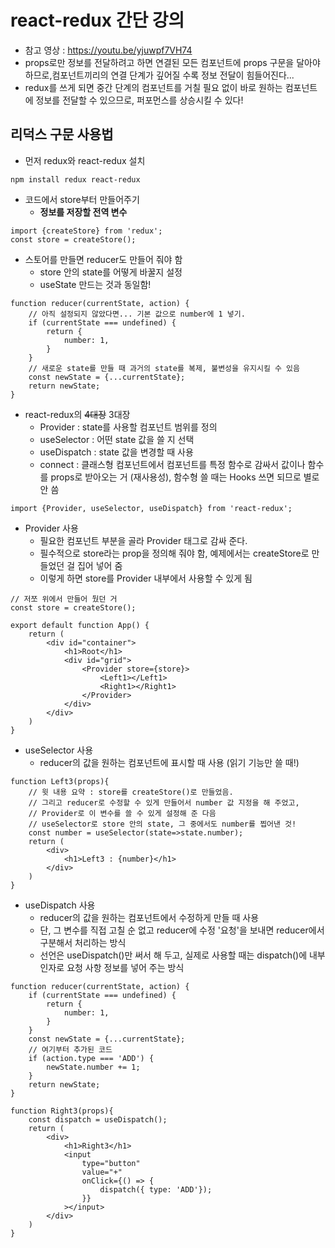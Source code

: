 # react-redux 간단 강의

- 참고 영상 : https://youtu.be/yjuwpf7VH74
- props로만 정보를 전달하려고 하면 연결된 모든 컴포넌트에 props 구문을 달아야 하므로,컴포넌트끼리의 연결 단계가 깊어질 수록 정보 전달이 힘들어진다...
- redux를 쓰게 되면 중간 단계의 컴포넌트를 거칠 필요 없이 바로 원하는 컴포넌트에 정보를 전달할 수 있으므로, 퍼포먼스를 상승시킬 수 있다!

## 리덕스 구문 사용법

- 먼저 redux와 react-redux 설치

```
npm install redux react-redux
```

- 코드에서 store부터 만들어주기 
  - **정보를 저장할 전역 변수**

```react
import {createStore} from 'redux';
const store = createStore();
```

- 스토어를 만들면 reducer도 만들어 줘야 함 
  - store 안의 state를 어떻게 바꿀지 설정
  - useState 만드는 것과 동일함!

```react
function reducer(currentState, action) {
    // 아직 설정되지 않았다면... 기본 값으로 number에 1 넣기.
    if (currentState === undefined) {
        return {
            number: 1,
        }
    }
    // 새로운 state를 만들 때 과거의 state를 복제, 불변성을 유지시킬 수 있음
    const newState = {...currentState};
    return newState;
}
```

- react-redux의 ~~4대장~~ 3대장
  - Provider : state를 사용할 컴포넌트 범위를 정의
  - useSelector : 어떤 state 값을 쓸 지 선택
  - useDispatch : state 값을 변경할 때 사용
  - connect : 클래스형 컴포넌트에서 컴포넌트를 특정 함수로 감싸서 값이나 함수를 props로 받아오는 거 (재사용성), 함수형 쓸 때는 Hooks 쓰면 되므로 별로 안 씀

```react
import {Provider, useSelector, useDispatch} from 'react-redux';
```

- Provider 사용
  - 필요한 컴포넌트 부분을 골라 Provider 태그로 감싸 준다.
  - 필수적으로 store라는 prop을 정의해 줘야 함, 예제에서는 createStore로 만들었던 걸 집어 넣어 줌
  - 이렇게 하면 store를 Provider 내부에서 사용할 수 있게 됨

```react
// 저쪼 위에서 만들어 뒀던 거
const store = createStore();

export default function App() {
    return (
        <div id="container">
            <h1>Root</h1>
            <div id="grid">
            	<Provider store={store}>
                	<Left1></Left1>
                    <Right1></Right1>
                </Provider>
            </div>
        </div>
    )
}
```

- useSelector 사용
  - reducer의 값을 원하는 컴포넌트에 표시할 때 사용 (읽기 기능만 쓸 때!)

```react
function Left3(props){
    // 윗 내용 요약 : store를 createStore()로 만들었음.
    // 그리고 reducer로 수정할 수 있게 만들어서 number 값 지정을 해 주었고,
    // Provider로 이 변수를 쓸 수 있게 설정해 준 다음
    // useSelector로 store 안의 state, 그 중에서도 number를 찝어낸 것!
    const number = useSelector(state=>state.number);
    return (
        <div>
            <h1>Left3 : {number}</h1>
        </div>
    )
}
```

- useDispatch 사용
  - reducer의 값을 원하는 컴포넌트에서 수정하게 만들 때 사용
  - 단, 그 변수를 직접 고칠 순 없고 reducer에 수정 '요청'을 보내면 reducer에서 구분해서 처리하는 방식
  - 선언은 useDispatch()만 써서 해 두고, 실제로 사용할 때는 dispatch()에 내부 인자로 요청 사항 정보를 넣어 주는 방식

```react
function reducer(currentState, action) {
    if (currentState === undefined) {
        return {
            number: 1,
        }
    }
    const newState = {...currentState};
    // 여기부터 추가된 코드
    if (action.type === 'ADD') {
        newState.number += 1;
    }
    return newState;
}

function Right3(props){
    const dispatch = useDispatch();
    return (
        <div>
            <h1>Right3</h1>
            <input
                type="button"
                value="+"
                onClick={() => {
                    dispatch({ type: 'ADD'});
                }}
            ></input>
        </div>
    )
}
```

